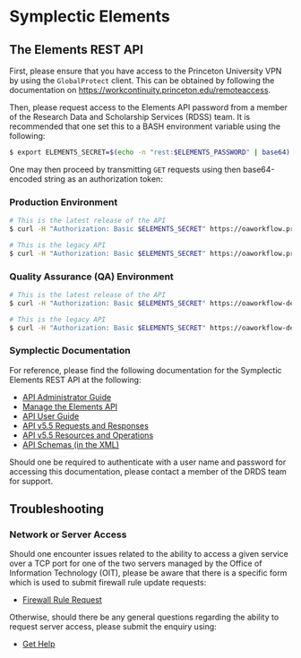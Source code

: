 # Symplectic Elements

## The Elements REST API

First, please ensure that you have access to the Princeton University VPN by using the `GlobalProtect` client. This can be obtained by following the documentation on https://workcontinuity.princeton.edu/remoteaccess.

Then, please request access to the Elements API password from a member of the Research Data and Scholarship Services (RDSS) team. It is recommended that one set this to a BASH environment variable using the following:
```bash
$ export ELEMENTS_SECRET=$(echo -n "rest:$ELEMENTS_PASSWORD" | base64)
```

One may then proceed by transmitting `GET` requests using then base64-encoded string as an authorization token:

### Production Environment

```bash
# This is the latest release of the API
$ curl -H "Authorization: Basic $ELEMENTS_SECRET" https://oaworkflow.princeton.edu:8091/secure-api/v5.5/users

# This is the legacy API
$ curl -H "Authorization: Basic $ELEMENTS_SECRET" https://oaworkflow.princeton.edu:8091/elements-api/v4.9/users
```

### Quality Assurance (QA) Environment

```bash
# This is the latest release of the API
$ curl -H "Authorization: Basic $ELEMENTS_SECRET" https://oaworkflow-dev.princeton.edu:8091/secure-api/v5.5/users

# This is the legacy API
$ curl -H "Authorization: Basic $ELEMENTS_SECRET" https://oaworkflow-dev.princeton.edu:8091/elements-api/v4.9/users
```

### Symplectic Documentation

For reference, please find the following documentation for the Symplectic Elements REST API at the following:

* [API Administrator Guide](https://support.symplectic.co.uk/support/solutions/articles/6000049959-api-administrator-guide)
* [Manage the Elements API](https://support.symplectic.co.uk/support/solutions/articles/6000049962-manage-the-elements-api)
* [API User Guide](https://support.symplectic.co.uk/support/solutions/articles/6000050010-api-user-guide)
* [API v5.5 Requests and Responses](https://support.symplectic.co.uk/support/solutions/articles/6000170776-api-v5-5-requests-and-responses)
* [API v5.5 Resources and Operations](https://support.symplectic.co.uk/support/solutions/articles/6000170777-api-v5-5-resources-and-operations)
* [API Schemas (in the XML)](https://support.symplectic.co.uk/support/solutions/articles/6000050008-api-schemas)

Should one be required to authenticate with a user name and password for accessing this documentation, please contact a member of the DRDS team for support.

## Troubleshooting

### Network or Server Access
Should one encounter issues related to the ability to access a given service over a TCP port for one of the two servers managed by the Office of Information Technology (OIT), please be aware that there is a specific form which is used to submit firewall rule update requests:

- [Firewall Rule Request](https://princeton.service-now.com/service?id=sc_cat_item&sys_id=c6d0a8591bd66c5098d1217e6e4bcbbd)

Otherwise, should there be any general questions regarding the ability to request server access, please submit the enquiry using:

- [Get Help](https://princeton.service-now.com/service?id=csm_sc_cat_item&sys_id=588cfb664fcd124022a859dd0210c7ca)

